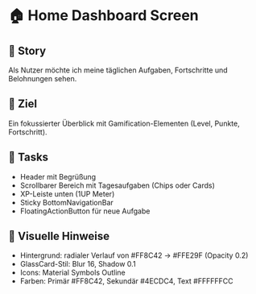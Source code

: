 # 🏠 Home Dashboard Screen

## 🎯 Story
Als Nutzer möchte ich meine täglichen Aufgaben, Fortschritte und Belohnungen sehen.

## 🧠 Ziel
Ein fokussierter Überblick mit Gamification-Elementen (Level, Punkte, Fortschritt).

## 🧩 Tasks
- Header mit Begrüßung
- Scrollbarer Bereich mit Tagesaufgaben (Chips oder Cards)
- XP-Leiste unten (1UP Meter)
- Sticky BottomNavigationBar
- FloatingActionButton für neue Aufgabe

## 🎨 Visuelle Hinweise
- Hintergrund: radialer Verlauf von #FF8C42 → #FFE29F (Opacity 0.2)
- GlassCard-Stil: Blur 16, Shadow 0.1
- Icons: Material Symbols Outline
- Farben: Primär #FF8C42, Sekundär #4ECDC4, Text #FFFFFFCC
